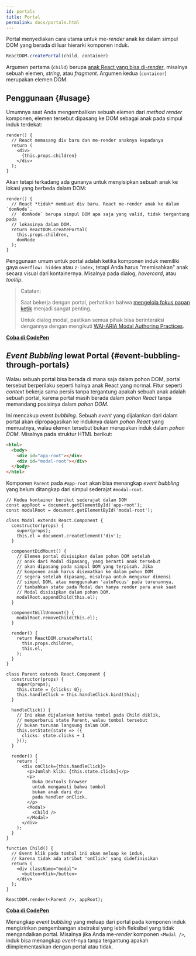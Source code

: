 ```yaml
---
id: portals
title: Portal
permalink: docs/portals.html
---
```


Portal menyediakan cara utama untuk me-*render* anak ke dalam simpul DOM yang berada di luar hierarki komponen induk.

```js
ReactDOM.createPortal(child, container)
```

Argumen pertama (`child`) berupa [anak React yang bisa di-*render*](/docs/react-component.html#render), misalnya sebuah elemen, *string*, atau *fragment*. Argumen kedua (`container`) merupakan elemen DOM.

## Penggunaan {#usage}

Umumnya saat Anda mengembalikan sebuah elemen dari *method* *render* komponen, elemen tersebut dipasang ke DOM sebagai anak pada simpul induk terdekat:

```js{4,6}
render() {
  // React memasang div baru dan me-render anaknya kepadanya
  return (
    <div>
      {this.props.children}
    </div>
  );
}
```

Akan tetapi terkadang ada gunanya untuk menyisipkan sebuah anak ke lokasi yang berbeda dalam DOM:

```js{6}
render() {
  // React *tidak* membuat div baru. React me-render anak ke dalam `domNode`.
  // `domNode` berupa simpul DOM apa saja yang valid, tidak tergantung pada 
  // lokasinya dalam DOM.
  return ReactDOM.createPortal(
    this.props.children,
    domNode
  );
}
```

Penggunaan umum untuk portal adalah ketika komponen induk memiliki gaya `overflow: hidden` atau `z-index`, tetapi Anda harus "memisahkan" anak secara visual dari kontainernya. Misalnya pada dialog, *hovercard*, atau *tooltip*.

> Catatan:
>
> Saat bekerja dengan portal, perhatikan bahwa [mengelola fokus papan ketik](/docs/accessibility.html#programmatically-managing-focus) menjadi sangat penting.
>
> Untuk dialog modal, pastikan semua pihak bisa berinteraksi dengannya dengan mengikuti [WAI-ARIA Modal Authoring Practices](https://www.w3.org/TR/wai-aria-practices-1.1/#dialog_modal).

[**Coba di CodePen**](https://codepen.io/gaearon/pen/yzMaBd)

## *Event Bubbling* lewat Portal {#event-bubbling-through-portals}

Walau sebuah portal bisa berada di mana saja dalam pohon DOM, portal tersebut berperilaku seperti halnya anak React yang normal. Fitur seperti *context* bekerja sama persis tanpa tergantung apakah sebuah anak adalah sebuah portal, karena portal masih berada dalam *pohon React* tanpa memandang posisinya dalam *pohon DOM*.

Ini mencakup *event bubbling*. Sebuah *event* yang dijalankan dari dalam portal akan dipropagasikan ke induknya dalam *pohon React* yang memuatnya, walau elemen tersebut bukan merupakan induk dalam *pohon DOM*. Misalnya pada struktur HTML berikut:

```html
<html>
  <body>
    <div id="app-root"></div>
    <div id="modal-root"></div>
  </body>
</html>
```

Komponen `Parent` pada `#app-root` akan bisa menangkap *event bubbling* yang belum ditangkap dari simpul sederajat `#modal-root`.

```js{28-31,42-49,53,61-63,70-71,74}
// Kedua kontainer berikut sederajat dalam DOM
const appRoot = document.getElementById('app-root');
const modalRoot = document.getElementById('modal-root');

class Modal extends React.Component {
  constructor(props) {
    super(props);
    this.el = document.createElement('div');
  }

  componentDidMount() {
    // Elemen portal disisipkan dalam pohon DOM setelah
    // anak dari Modal dipasang, yang berarti anak tersebut
    // akan dipasang pada simpul DOM yang terpisah. Jika 
    // komponen anak harus disematkan ke dalam pohon DOM
    // segera setelah dipasang, misalnya untuk mengukur dimensi
    // simpul DOM, atau menggunakan 'autoFocus' pada turunannya, 
    // tambahkan state pada Modal dan hanya render para anak saat
    // Modal disisipkan dalam pohon DOM.
    modalRoot.appendChild(this.el);
  }

  componentWillUnmount() {
    modalRoot.removeChild(this.el);
  }

  render() {
    return ReactDOM.createPortal(
      this.props.children,
      this.el,
    );
  }
}

class Parent extends React.Component {
  constructor(props) {
    super(props);
    this.state = {clicks: 0};
    this.handleClick = this.handleClick.bind(this);
  }

  handleClick() {
    // Ini akan dijalankan ketika tombol pada Child diklik,
    // memperbarui state Parent, walau tombol tersebut
    // bukan turunan langsung dalam DOM.
    this.setState(state => ({
      clicks: state.clicks + 1
    }));
  }

  render() {
    return (
      <div onClick={this.handleClick}>
        <p>Jumlah klik: {this.state.clicks}</p>
        <p>
          Buka DevTools browser
          untuk mengamati bahwa tombol
          bukan anak dari div
          pada handler onClick.
        </p>
        <Modal>
          <Child />
        </Modal>
      </div>
    );
  }
}

function Child() {
  // Event klik pada tombol ini akan meluap ke induk,
  // karena tidak ada atribut 'onClick' yang didefinisikan
  return (
    <div className="modal">
      <button>Klik</button>
    </div>
  );
}

ReactDOM.render(<Parent />, appRoot);
```

[**Coba di CodePen**](https://codepen.io/gaearon/pen/jGBWpE)

Menangkap *event bubbling* yang meluap dari portal pada komponen induk mengizinkan pengembangan abstraksi yang lebih fleksibel yang tidak mengandalkan portal. Misalnya jika Anda me-*render* komponen `<Modal />`, induk bisa menangkap *event*-nya tanpa tergantung apakah diimplementasikan dengan portal atau tidak.
